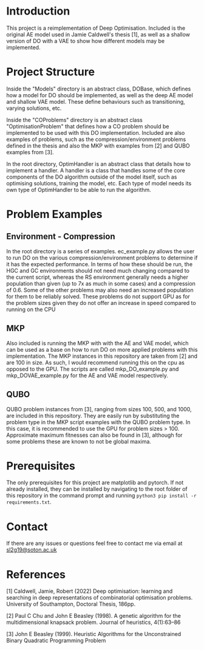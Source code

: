# Introduction
This project is a reimplementation of Deep Optimisation. Included is the original AE model used in Jamie Caldwell's thesis [1], as well as a shallow version of DO with a VAE to show how different models may be implemented. 

# Project Structure
Inside the "Models" directory is an abstract class, DOBase, which defines how a model for DO should be implemented, as well as the deep AE model and shallow VAE model. These define behaviours such as transitioning, varying solutions, etc.

Inside the "COProblems" directory is an abstract class "OptimisationProblem" that defines how a CO problem should be implemented to be used with this DO implementation. Included are also  examples of problems, such as the compression/environment problems defined in the thesis and also the MKP with examples from [2] and QUBO examples from [3].  

In the root directory, OptimHandler is an abstract class that details how to implement a handler. A handler is a class that handles some of the core components of the DO algorithm outside of the model itself, such as optimising solutions, training the model, etc. Each type of model needs its own type of OptimHandler to be able to run the algorithm.

# Problem Examples
## Environment - Compression 
In the root directory is a series of examples. ec_example.py allows the user to run  DO on the various compression/environment problems to determine if it has the expected performance. In terms of how these should be run, the HGC and GC environments should not need much changing compared to the current script, whereas the RS environment generally needs a higher population than given 
(up to 7x as much in some cases) and a compression of 0.6. Some of the other problems may also need an increased population for them to be reliably solved. These problems do not support GPU as for the problem sizes given they do not offer an increase in speed compared to running on the CPU

## MKP
Also included is running the MKP with with the AE and VAE model, which can be used as a base on  how to run DO on more applied problems with this implementation. The MKP instances in this  repository are taken from [2] and are 100 in size. As such, I would recommend running this on the cpu as opposed to the GPU. The scripts are called mkp_DO_example.py and mkp_DOVAE_example.py for the AE and VAE model respectively.

## QUBO
QUBO problem instances from [3], ranging from sizes 100, 500, and 1000, are included in this repository. They are easily run by substituting the problem type in the MKP script examples with the QUBO problem type. In this case, it is recommended to use the GPU for problem sizes > 100. Approximate maximum fitnesses can also be found in [3], although for some problems these are known to not be global maxima.

# Prerequisites
The only prerequisites for this project are matplotlib and pytorch. If not already installed, they can be installed by navigating to the root folder of this repository in the command prompt and running `python3 pip install -r requirements.txt`.

# Contact
If there are any issues or questions feel free to contact me via email at sl2g19@soton.ac.uk

# References
[1] Caldwell, Jamie, Robert (2022) Deep optimisation: learning and searching in deep representations of combinatorial optimisation problems. University of Southampton, Doctoral Thesis, 186pp.

[2] Paul C Chu and John E Beasley (1998). A genetic algorithm for the multidimensional knapsack problem. Journal of heuristics, 4(1):63–86

[3] John E Beasley (1999). Heuristic Algorithms for the Unconstrained Binary Quadratic Programming Problem
